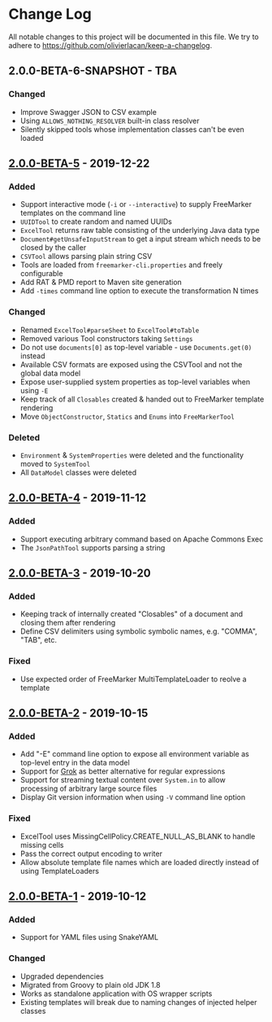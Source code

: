 # Change Log

All notable changes to this project will be documented in this file. We try to adhere to https://github.com/olivierlacan/keep-a-changelog.

## 2.0.0-BETA-6-SNAPSHOT - TBA

### Changed
- Improve Swagger JSON to CSV example
- Using `ALLOWS_NOTHING_RESOLVER` built-in class resolver
- Silently skipped tools whose implementation classes can't be even loaded 

## [2.0.0-BETA-5] - 2019-12-22

### Added
- Support interactive mode (`-i` or `--interactive`) to supply FreeMarker templates on the command line
- `UUIDTool` to create random and named UUIDs
- `ExcelTool` returns raw table consisting of the underlying Java data type
- `Document#getUnsafeInputStream` to get a input stream which needs to be closed by the caller
- `CSVTool` allows parsing plain string CSV
- Tools are loaded from `freemarker-cli.properties` and freely configurable
- Add RAT & PMD report to Maven site generation
- Add `-times` command line option to execute the transformation N times

### Changed
- Renamed `ExcelTool#parseSheet` to `ExcelTool#toTable`
- Removed various Tool constructors taking `Settings`
- Do not use `documents[0]` as top-level variable - use `Documents.get(0)` instead
- Available CSV formats are exposed using the CSVTool and not the global data model
- Expose user-supplied system properties as top-level variables when using `-E`
- Keep track of all `Closables` created & handed out to FreeMarker template rendering
- Move `ObjectConstructor`, `Statics` and `Enums` into `FreeMarkerTool`

### Deleted
- `Environment` & `SystemProperties` were deleted and the functionality moved to `SystemTool`
- All `DataModel` classes were deleted

## [2.0.0-BETA-4] - 2019-11-12

### Added
- Support executing arbitrary command based on Apache Commons Exec
- The `JsonPathTool` supports parsing a string

## [2.0.0-BETA-3] - 2019-10-20

### Added
- Keeping track of internally created "Closables" of a document and closing them after rendering
- Define CSV delimiters using symbolic symbolic names, e.g. "COMMA", "TAB", etc.

### Fixed
- Use expected order of FreeMarker MultiTemplateLoader to reolve a template

## [2.0.0-BETA-2] - 2019-10-15

### Added
- Add "-E" command line option to expose all environment variable as top-level entry in the data model 
- Support for [Grok](https://github.com/thekrakken/java-grok) as better alternative for regular expressions
- Support for streaming textual content over `System.in` to allow processing of arbitrary large source files
- Display Git version information when using `-V` command line option

### Fixed
- ExcelTool uses MissingCellPolicy.CREATE_NULL_AS_BLANK to handle missing cells
- Pass the correct output encoding to writer
- Allow absolute template file names which are loaded directly instead of using TemplateLoaders

## [2.0.0-BETA-1] - 2019-10-12

### Added
- Support for YAML files using SnakeYAML

### Changed
- Upgraded dependencies
- Migrated from Groovy to plain old JDK 1.8
- Works as standalone application with OS wrapper scripts
- Existing templates will break due to naming changes of injected helper classes

[2.0.0-BETA-5]: https://github.com/sgoeschl/freemarker-cli/releases/tag/v2.0.0-BETA-5
[2.0.0-BETA-4]: https://github.com/sgoeschl/freemarker-cli/releases/tag/v2.0.0-BETA-4
[2.0.0-BETA-3]: https://github.com/sgoeschl/freemarker-cli/releases/tag/v2.0.0-BETA-3
[2.0.0-BETA-2]: https://github.com/sgoeschl/freemarker-cli/releases/tag/v2.0.0-BETA-2
[2.0.0-BETA-1]: https://github.com/sgoeschl/freemarker-cli/releases/tag/v2.0.0-BETA-1
